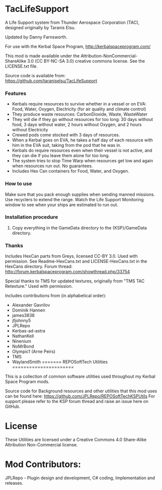 TacLifeSupport
==============

A Life Support system from Thunder Aerospace Corporation (TAC), designed originally by Taranis Elsu.

Updated by Danny Farnsworth.

For use with the Kerbal Space Program, http://kerbalspaceprogram.com/

This mod is made available under the Attribution-NonCommercial-ShareAlike 3.0 (CC
BY-NC-SA 3.0) creative commons license. See the LICENSE.txt file.

Source code is available from: https://github.com/taraniselsu/TacLifeSupport

### Features

- Kerbals require resources to survive whether in a vessel or on EVA: Food, Water, Oxygen, Electricity (for air quality and climate control)
- They produce waste resources: CarbonDioxide, Waste, WasteWater
- They will die if they go without resources for too long: 30 days without food, 3 days without water, 2 hours without Oxygen, and 2 hours without Electricity
- Crewed pods come stocked with 3 days of resources.
- When a Kerbal goes on EVA, he takes a half day of each resource with him in the EVA suit, taking from the pod that he was in.
- Kerbals do require resources even when their vessel is not active, and they can die if you leave them alone for too long.
- The system tries to stop Time Warp when resources get low and again when resources run out. No guarantees.
- Includes Hex Can containers for Food, Water, and Oxygen.


### How to use

Make sure that you pack enough supplies when sending manned missions. Use recyclers to extend the range. Watch the Life Support Monitoring window to see when your ships are estimated to run out.


### Installation procedure

1. Copy everything in the GameData directory to the {KSP}/GameData directory.

### Thanks
Includes HexCan parts from Greys, licensed CC-BY 3.0. Used with permission. See
Readme-HexCans.txt and LICENSE-HexCans.txt in the HexCans directory.
Forum thread: http://forum.kerbalspaceprogram.com/showthread.php/33754

Special thanks to TMS for updated textures, originally from "TMS TAC Retexture." Used with permission.

Includes contributions from (in alphabetical order):
- Alexander Gavrilov
- Dominik Hannen
- james3838
- jfjohnny5
- JPLRepo
- Kerbas-ad-astra
- NathanKell
- Ninenium
- NoMrBond
- Olympic1 (Arne Peirs)
- TMS
- WaylandSmith
=======
REPOSoftTech Utilities
======================

This is a collection of common software utilities used throughout my Kerbal Space Program mods.

Source code for Background resources and other utilities that this mod uses can be found here: https://github.com/JPLRepo/REPOSoftTechKSPUtils
For support please refer to the KSP forum thread and raise an issue here on GitHub.

License
==========
These Utilities are licensed under a Creative Commons 4.0 Share-Alike Attribution Non-Commercial license.

Mod Contributors:
===========
JPLRepo - Plugin design and development, C# coding, Implementation and releases.    


